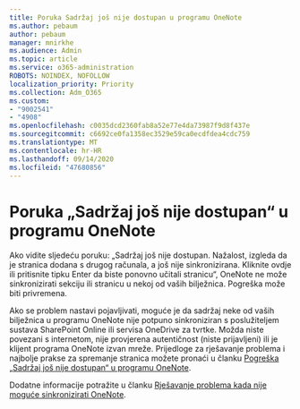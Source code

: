 ```yaml
---
title: Poruka Sadržaj još nije dostupan u programu OneNote
ms.author: pebaum
author: pebaum
manager: mnirkhe
ms.audience: Admin
ms.topic: article
ms.service: o365-administration
ROBOTS: NOINDEX, NOFOLLOW
localization_priority: Priority
ms.collection: Adm_O365
ms.custom:
- "9002541"
- "4908"
ms.openlocfilehash: c0035dcd2360fab8a52e77e4da73987f9d8f437e
ms.sourcegitcommit: c6692ce0fa1358ec3529e59ca0ecdfdea4cdc759
ms.translationtype: MT
ms.contentlocale: hr-HR
ms.lasthandoff: 09/14/2020
ms.locfileid: "47680856"
---
```

# <a name="content-not-yet-available-message-in-onenote"></a>Poruka „Sadržaj još nije dostupan“ u programu OneNote

Ako vidite sljedeću poruku: „Sadržaj još nije dostupan. Nažalost, izgleda da je stranica dodana s drugog računala, a još nije sinkronizirana. Kliknite ovdje ili pritisnite tipku Enter da biste ponovno učitali stranicu“, OneNote ne može sinkronizirati sekciju ili stranicu u nekoj od vaših bilježnica. Pogreška može biti privremena.

Ako se problem nastavi pojavljivati, moguće je da sadržaj neke od vaših bilježnica u programu OneNote nije potpuno sinkroniziran s poslužiteljem sustava SharePoint Online ili servisa OneDrive za tvrtke. Možda niste povezani s internetom, nije provjerena autentičnost (niste prijavljeni) ili je klijent programa OneNote izvan mreže. Prijedloge za rješavanje problema i najbolje prakse za spremanje stranica možete pronaći u članku [Pogreška „Sadržaj još nije dostupan“ u programu OneNote](https://docs.microsoft.com/office/troubleshoot/onenote/onenote-error-content-not-yet-available).

Dodatne informacije potražite u članku [Rješavanje problema kada nije moguće sinkronizirati OneNote](https://support.office.com/article/Fix-issues-when-you-can-t-sync-OneNote-299495ef-66d1-448f-90c1-b785a6968d45).
